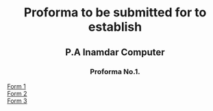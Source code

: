 
<center>
<h1>   Proforma to be submitted for to establish </h1>
<h2>   P.A Inamdar Computer  </h2>
<h3>  Proforma No.1. </h3>
</center>
<a href="https://saikishor164.github.io/ProFormaForm/form1.html" target=_blank > Form 1 </a> <br>
<a href="https://saikishor164.github.io/ProFormaForm/form2.html" target=_blank > Form 2 </a><br>
<a href="https://saikishor164.github.io/ProFormaForm/form3.html" target=_blank > Form 3 </a>
